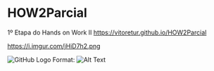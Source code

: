 # HOW2Parcial
1º Etapa do Hands on Work II
https://vitoretur.github.io/HOW2Parcial

https://i.imgur.com/jHiD7h2.png 

![GitHub Logo](/https://i.imgur.com/jHiD7h2.png )
Format: ![Alt Text](https://i.imgur.com/jHiD7h2.png )
